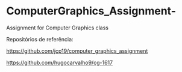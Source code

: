 # ComputerGraphics_Assignment-
Assignment for Computer Graphics class

Repositórios de referência:

https://github.com/jcp19/computer_graphics_assignment

https://github.com/hugocarvalho9/cg-1617
